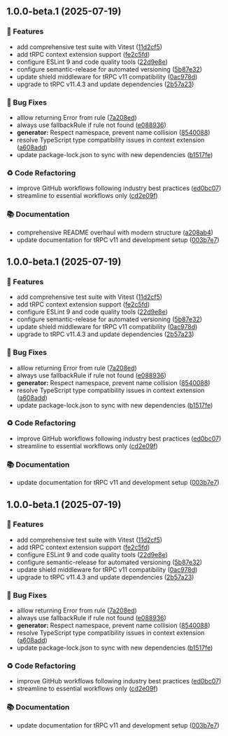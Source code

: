 ## 1.0.0-beta.1 (2025-07-19)


### 🚀 Features

* add comprehensive test suite with Vitest ([11d2cf5](https://github.com/omar-dulaimi/trpc-shield/commit/11d2cf58a13686bd2597e87b941fcd3284094f64))
* add tRPC context extension support ([fe2c5fd](https://github.com/omar-dulaimi/trpc-shield/commit/fe2c5fd6f42a31c043beee5ca4a2ab3a0cb986eb))
* configure ESLint 9 and code quality tools ([22d9e8e](https://github.com/omar-dulaimi/trpc-shield/commit/22d9e8e5a7bfbed42fff5a16b621a40517bf5569))
* configure semantic-release for automated versioning ([5b87e32](https://github.com/omar-dulaimi/trpc-shield/commit/5b87e3230f54d18a85eb3748584fe04b209ae99b))
* update shield middleware for tRPC v11 compatibility ([0ac978d](https://github.com/omar-dulaimi/trpc-shield/commit/0ac978d500604de83500d2ea22cd888a5ac2e7e5))
* upgrade to tRPC v11.4.3 and update dependencies ([2b57a23](https://github.com/omar-dulaimi/trpc-shield/commit/2b57a231671a091e042b3b57df7fb5fb98baa1db))


### 🐛 Bug Fixes

* alllow returning Error from rule ([7a208ed](https://github.com/omar-dulaimi/trpc-shield/commit/7a208ed2a3cd5458777c5076e2f25597270b7e4c))
* always use fallbackRule if rule not found ([e088936](https://github.com/omar-dulaimi/trpc-shield/commit/e088936b548925c61d3a325bf6a8163fc09a8664))
* **generator:** Respect namespace, prevent name collision ([8540088](https://github.com/omar-dulaimi/trpc-shield/commit/854008833b6cdcef690f1368de3cd674308a698d))
* resolve TypeScript type compatibility issues in context extension ([a608add](https://github.com/omar-dulaimi/trpc-shield/commit/a608add0aeba0505209682913d5cf3940af416c7))
* update package-lock.json to sync with new dependencies ([b1517fe](https://github.com/omar-dulaimi/trpc-shield/commit/b1517feb501bae5e14d850d20584d13087ffc357))


### ♻️ Code Refactoring

* improve GitHub workflows following industry best practices ([ed0bc07](https://github.com/omar-dulaimi/trpc-shield/commit/ed0bc07cdcd024089907e76bd7c8273e089be54a))
* streamline to essential workflows only ([cd2e09f](https://github.com/omar-dulaimi/trpc-shield/commit/cd2e09ff0f7c3a3fcb417fa6c73a55ec26caff98))


### 📚 Documentation

* comprehensive README overhaul with modern structure ([a208ab4](https://github.com/omar-dulaimi/trpc-shield/commit/a208ab4deadbfca364e26a2893754c1034e89f86))
* update documentation for tRPC v11 and development setup ([003b7e7](https://github.com/omar-dulaimi/trpc-shield/commit/003b7e7d738945cf628ab870a296c683e9d5ad92))

## 1.0.0-beta.1 (2025-07-19)


### 🚀 Features

* add comprehensive test suite with Vitest ([11d2cf5](https://github.com/omar-dulaimi/trpc-shield/commit/11d2cf58a13686bd2597e87b941fcd3284094f64))
* add tRPC context extension support ([fe2c5fd](https://github.com/omar-dulaimi/trpc-shield/commit/fe2c5fd6f42a31c043beee5ca4a2ab3a0cb986eb))
* configure ESLint 9 and code quality tools ([22d9e8e](https://github.com/omar-dulaimi/trpc-shield/commit/22d9e8e5a7bfbed42fff5a16b621a40517bf5569))
* configure semantic-release for automated versioning ([5b87e32](https://github.com/omar-dulaimi/trpc-shield/commit/5b87e3230f54d18a85eb3748584fe04b209ae99b))
* update shield middleware for tRPC v11 compatibility ([0ac978d](https://github.com/omar-dulaimi/trpc-shield/commit/0ac978d500604de83500d2ea22cd888a5ac2e7e5))
* upgrade to tRPC v11.4.3 and update dependencies ([2b57a23](https://github.com/omar-dulaimi/trpc-shield/commit/2b57a231671a091e042b3b57df7fb5fb98baa1db))


### 🐛 Bug Fixes

* alllow returning Error from rule ([7a208ed](https://github.com/omar-dulaimi/trpc-shield/commit/7a208ed2a3cd5458777c5076e2f25597270b7e4c))
* always use fallbackRule if rule not found ([e088936](https://github.com/omar-dulaimi/trpc-shield/commit/e088936b548925c61d3a325bf6a8163fc09a8664))
* **generator:** Respect namespace, prevent name collision ([8540088](https://github.com/omar-dulaimi/trpc-shield/commit/854008833b6cdcef690f1368de3cd674308a698d))
* resolve TypeScript type compatibility issues in context extension ([a608add](https://github.com/omar-dulaimi/trpc-shield/commit/a608add0aeba0505209682913d5cf3940af416c7))
* update package-lock.json to sync with new dependencies ([b1517fe](https://github.com/omar-dulaimi/trpc-shield/commit/b1517feb501bae5e14d850d20584d13087ffc357))


### ♻️ Code Refactoring

* improve GitHub workflows following industry best practices ([ed0bc07](https://github.com/omar-dulaimi/trpc-shield/commit/ed0bc07cdcd024089907e76bd7c8273e089be54a))
* streamline to essential workflows only ([cd2e09f](https://github.com/omar-dulaimi/trpc-shield/commit/cd2e09ff0f7c3a3fcb417fa6c73a55ec26caff98))


### 📚 Documentation

* update documentation for tRPC v11 and development setup ([003b7e7](https://github.com/omar-dulaimi/trpc-shield/commit/003b7e7d738945cf628ab870a296c683e9d5ad92))

## 1.0.0-beta.1 (2025-07-19)


### 🚀 Features

* add comprehensive test suite with Vitest ([11d2cf5](https://github.com/omar-dulaimi/trpc-shield/commit/11d2cf58a13686bd2597e87b941fcd3284094f64))
* add tRPC context extension support ([fe2c5fd](https://github.com/omar-dulaimi/trpc-shield/commit/fe2c5fd6f42a31c043beee5ca4a2ab3a0cb986eb))
* configure ESLint 9 and code quality tools ([22d9e8e](https://github.com/omar-dulaimi/trpc-shield/commit/22d9e8e5a7bfbed42fff5a16b621a40517bf5569))
* configure semantic-release for automated versioning ([5b87e32](https://github.com/omar-dulaimi/trpc-shield/commit/5b87e3230f54d18a85eb3748584fe04b209ae99b))
* update shield middleware for tRPC v11 compatibility ([0ac978d](https://github.com/omar-dulaimi/trpc-shield/commit/0ac978d500604de83500d2ea22cd888a5ac2e7e5))
* upgrade to tRPC v11.4.3 and update dependencies ([2b57a23](https://github.com/omar-dulaimi/trpc-shield/commit/2b57a231671a091e042b3b57df7fb5fb98baa1db))


### 🐛 Bug Fixes

* alllow returning Error from rule ([7a208ed](https://github.com/omar-dulaimi/trpc-shield/commit/7a208ed2a3cd5458777c5076e2f25597270b7e4c))
* always use fallbackRule if rule not found ([e088936](https://github.com/omar-dulaimi/trpc-shield/commit/e088936b548925c61d3a325bf6a8163fc09a8664))
* **generator:** Respect namespace, prevent name collision ([8540088](https://github.com/omar-dulaimi/trpc-shield/commit/854008833b6cdcef690f1368de3cd674308a698d))
* resolve TypeScript type compatibility issues in context extension ([a608add](https://github.com/omar-dulaimi/trpc-shield/commit/a608add0aeba0505209682913d5cf3940af416c7))
* update package-lock.json to sync with new dependencies ([b1517fe](https://github.com/omar-dulaimi/trpc-shield/commit/b1517feb501bae5e14d850d20584d13087ffc357))


### ♻️ Code Refactoring

* improve GitHub workflows following industry best practices ([ed0bc07](https://github.com/omar-dulaimi/trpc-shield/commit/ed0bc07cdcd024089907e76bd7c8273e089be54a))
* streamline to essential workflows only ([cd2e09f](https://github.com/omar-dulaimi/trpc-shield/commit/cd2e09ff0f7c3a3fcb417fa6c73a55ec26caff98))


### 📚 Documentation

* update documentation for tRPC v11 and development setup ([003b7e7](https://github.com/omar-dulaimi/trpc-shield/commit/003b7e7d738945cf628ab870a296c683e9d5ad92))
